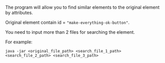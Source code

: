 The program will allow you to find similar elements to the original element by attributes.

Original element contain id = <code>"make-everything-ok-button"</code>.

You need to input more than 2 files for searching the element.

For example:

<code>java -jar <original_file_path> <search_file_1_path> <search_file_2_path>  <search_file_3_path></code>